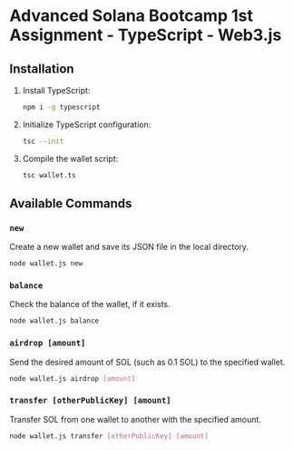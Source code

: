 # Advanced Solana Bootcamp 1st Assignment - TypeScript - Web3.js

## Installation

1. Install TypeScript:

    ```bash
    npm i -g typescript
    ```

2. Initialize TypeScript configuration:

    ```bash
    tsc --init
    ```

3. Compile the wallet script:

    ```bash
    tsc wallet.ts
    ```

## Available Commands

### `new`

Create a new wallet and save its JSON file in the local directory.

```bash
node wallet.js new
```

### `balance`

Check the balance of the wallet, if it exists.

```bash
node wallet.js balance
```

### `airdrop [amount]`

Send the desired amount of SOL (such as 0.1 SOL) to the specified wallet.

```bash
node wallet.js airdrop [amount]
```

### `transfer [otherPublicKey] [amount]`

Transfer SOL from one wallet to another with the specified amount.

```bash
node wallet.js transfer [otherPublicKey] [amount]
```
